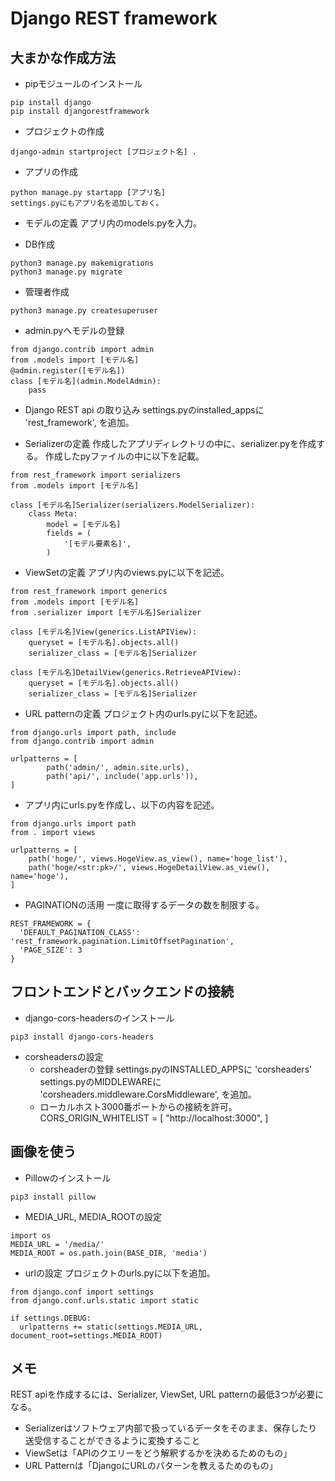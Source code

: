 # Django REST framework

## 大まかな作成方法
- pipモジュールのインストール
```
pip install django
pip install djangorestframework
```
- プロジェクトの作成
```
django-admin startproject [プロジェクト名] .
```
- アプリの作成
```
python manage.py startapp [アプリ名]
settings.pyにもアプリ名を追加しておく。
```
- モデルの定義
	アプリ内のmodels.pyを入力。

- DB作成
```
python3 manage.py makemigrations
python3 manage.py migrate
```
- 管理者作成
```
python3 manage.py createsuperuser
```
- admin.pyへモデルの登録
```
from django.contrib import admin
from .models import [モデル名]
@admin.register([モデル名])
class [モデル名](admin.ModelAdmin):
	pass
```

- Django REST api の取り込み
settings.pyのinstalled_appsに 'rest_framework', を追加。

- Serializerの定義
作成したアプリディレクトリの中に、serializer.pyを作成する。
作成したpyファイルの中に以下を記載。
```
from rest_framework import serializers
from .models import [モデル名]

class [モデル名]Serializer(serializers.ModelSerializer):
	class Meta:
		model = [モデル名]
		fields = (
			'[モデル要素名]',
		)
```

- ViewSetの定義
アプリ内のviews.pyに以下を記述。
```
from rest_framework import generics
from .models import [モデル名]
from .serializer import [モデル名]Serializer

class [モデル名]View(generics.ListAPIView):
	queryset = [モデル名].objects.all()
	serializer_class = [モデル名]Serializer

class [モデル名]DetailView(generics.RetrieveAPIView):
	queryset = [モデル名].objects.all()
	serializer_class = [モデル名]Serializer
```
- URL patternの定義
プロジェクト内のurls.pyに以下を記述。
```
from django.urls import path, include
from django.contrib import admin

urlpatterns = [
		path('admin/', admin.site.urls),
		path('api/', include('app.urls')),
]
```
- アプリ内にurls.pyを作成し、以下の内容を記述。
```
from django.urls import path
from . import views

urlpatterns = [
	path('hoge/', views.HogeView.as_view(), name='hoge_list'),
	path('hoge/<str:pk>/', views.HogeDetailView.as_view(), name='hoge'),
]
```
- PAGINATIONの活用
一度に取得するデータの数を制限する。
```
REST_FRAMEWORK = {
  'DEFAULT_PAGINATION_CLASS': 'rest_framework.pagination.LimitOffsetPagination',
  'PAGE_SIZE': 3
}
```
## フロントエンドとバックエンドの接続

- django-cors-headersのインストール
```
pip3 install django-cors-headers
```

- corsheadersの設定
	- corsheaderの登録
		settings.pyのINSTALLED_APPSに
		'corsheaders'
		settings.pyのMIDDLEWAREに
		'corsheaders.middleware.CorsMiddleware',
		を追加。
	- ローカルホスト3000番ポートからの接続を許可。
		CORS_ORIGIN_WHITELIST = [ "http://localhost:3000", ]


## 画像を使う
- Pillowのインストール
```
pip3 install pillow
```

- MEDIA_URL, MEDIA_ROOTの設定
```
import os
MEDIA_URL = '/media/'
MEDIA_ROOT = os.path.join(BASE_DIR, 'media')
```

- urlの設定
プロジェクトのurls.pyに以下を追加。
```
from django.conf import settings
from django.conf.urls.static import static

if settings.DEBUG:
  urlpatterns += static(settings.MEDIA_URL, document_root=settings.MEDIA_ROOT)
```

## メモ
REST apiを作成するには、Serializer, ViewSet, URL patternの最低3つが必要になる。
 - Serializerはソフトウェア内部で扱っているデータをそのまま、保存したり送受信することができるように変換すること
 - ViewSetは「APIのクエリーをどう解釈するかを決めるためのもの」
 - URL Patternは「DjangoにURLのパターンを教えるためのもの」